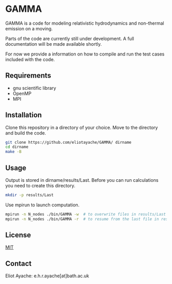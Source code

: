 # GAMMA

GAMMA is a code for modeling relativistic hydrodynamics and non-thermal emission on a moving.

Parts of the code are currently still under development. A full documentation will be made available shortly.

For now we provide a information on how to compile and run the test cases included with the code.

## Requirements

- gnu scientific library
- OpenMP
- MPI

## Installation

Clone this repository in a directory of your choice. Move to the directory and build the code.

```bash
git clone https://github.com/eliotayache/GAMMA/ dirname
cd dirname
make -B
```

## Usage

Output is stored in dirname/results/Last. Before you can run calculations you need to create this directory.

```bash
mkdir -p results/Last
```

Use mpirun to launch computation.

```bash
mpirun -n N_nodes ./bin/GAMMA -w  # to overwrite files in results/Last
mpirun -n N_nodes ./bin/GAMMA -r  # to resume from the last file in results/Last
```

## License
[MIT](https://choosealicense.com/licenses/mit/)

## Contact
Eliot Ayache: e.h.r.ayache[at]bath.ac.uk
